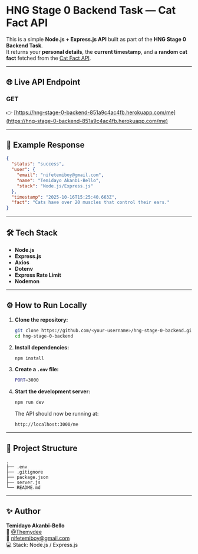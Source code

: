 #  HNG Stage 0 Backend Task — Cat Fact API

This is a simple **Node.js + Express.js API** built as part of the **HNG Stage 0 Backend Task**.  
It returns your **personal details**, the **current timestamp**, and a **random cat fact** fetched from the [Cat Fact API](https://catfact.ninja/fact).

---

## 🌐 Live API Endpoint

### **GET**
👉 [https://hng-stage-0-backend-851a9c4ac4fb.herokuapp.com/me](https://hng-stage-0-backend-851a9c4ac4fb.herokuapp.com/me)

---

## 🚀 Example Response

```json
{
  "status": "success",
  "user": {
    "email": "nifetemiboy@gmail.com",
    "name": "Temidayo Akanbi-Bello",
    "stack": "Node.js/Express.js"
  },
  "timestamp": "2025-10-16T15:25:40.663Z",
  "fact": "Cats have over 20 muscles that control their ears."
}
```

---

## 🛠️ Tech Stack

- **Node.js**
- **Express.js**
- **Axios**
- **Dotenv**
- **Express Rate Limit**
- **Nodemon**

---

## ⚙️ How to Run Locally

1. **Clone the repository:**
   ```bash
   git clone https://github.com/<your-username>/hng-stage-0-backend.git
   cd hng-stage-0-backend
   ```

2. **Install dependencies:**
   ```bash
   npm install
   ```

3. **Create a `.env` file:**
   ```bash
   PORT=3000
   ```

4. **Start the development server:**
   ```bash
   npm run dev
   ```

   The API should now be running at:
   ```
   http://localhost:3000/me
   ```

---

## 🧩 Project Structure

```
.
├── .env
├── .gitignore
├── package.json
├── server.js
└── README.md
```

---


## ✨ Author

**Temidayo Akanbi-Bello**  
👤 [@Themydee](https://themydee.vercel.com/Themydee)  
📧 nifetemiboy@gmail.com  
💻 Stack: Node.js / Express.js
